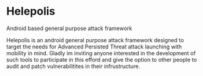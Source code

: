# Helepolis
Android based general purpose attack framework

Helepolis is an android general purpose attack framework designed to target the needs for Advanced Persisted Threat
attack launching with mobility in mind.
Gladly im inviting anyone interested in the development of such tools to participate in this efford and give the option 
to other people to audit and patch vulnerabilitites in their infrustructure.
